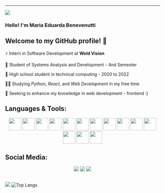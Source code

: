---
![](https://komarev.com/ghpvc/?username=eduardabenevenutti77&color=8BD133)

### Hello! I'm Maria Eduarda Benevenutti
## Welcome to my GitHub profile! 👋

 
⚡ Intern in Software Development at <strong>Weld Vision</strong>

🌱 Student of Systems Analysis and Development - 4nd Semester

🌱  High school student in technical computing - 2020 to 2022

👩‍💻  Studying <i>Python</i>, <i>React</i>, and <i>Web Development</i> in my free time

🔭  Seeking to enhance my knowledge in web development - frontend :)


## Languages & Tools:
<div align="center">
<img src="https://cdn.jsdelivr.net/gh/devicons/devicon/icons/cplusplus/cplusplus-line.svg" width="40" height="40"/>   <img src="https://cdn.jsdelivr.net/gh/devicons/devicon/icons/python/python-original.svg" width="40" height="40"/>
<img src="https://cdn.jsdelivr.net/gh/devicons/devicon/icons/mysql/mysql-original.svg" width="40" height="40"/>
<img src="https://cdn.jsdelivr.net/gh/devicons/devicon/icons/css3/css3-plain.svg" width="40" height="40"/>
<img src="https://cdn.jsdelivr.net/gh/devicons/devicon/icons/javascript/javascript-plain.svg" width="40" height="40" />
<img src="https://cdn.jsdelivr.net/gh/devicons/devicon@latest/icons/nodejs/nodejs-original.svg" width="40" height="40"/>
<img src="https://cdn.jsdelivr.net/gh/devicons/devicon/icons/html5/html5-original.svg" width="40" height="40" />
<img src="https://cdn.jsdelivr.net/gh/devicons/devicon/icons/java/java-original.svg" width="40" height="40" />
<img src="https://cdn.jsdelivr.net/gh/devicons/devicon/icons/c/c-original.svg" width="40" height="40"/> 
<img src="https://cdn.jsdelivr.net/gh/devicons/devicon/icons/github/github-original-wordmark.svg" width="40" height="40"/> <img src="https://cdn.jsdelivr.net/gh/devicons/devicon/icons/pycharm/pycharm-plain.svg" width="40" height="40"/>
<img src="https://cdn.jsdelivr.net/gh/devicons/devicon/icons/vscode/vscode-original.svg" width="40" height="40"/>
<img src="https://cdn.jsdelivr.net/gh/devicons/devicon/icons/figma/figma-original.svg"  width="40" height="40"/>
<img src="https://cdn.jsdelivr.net/gh/devicons/devicon/icons/bootstrap/bootstrap-original.svg" width="40" height="40"/>
</div>

## Social Media:

<div align="center">
<a href="https://instagram.com/eduarda_benevenutti?igshid=MzMyNGUyNmU2YQ==" target="_blank"><img src="https://img.shields.io/badge/-Instagram-%23E4405F?style=for-the-badge&logo=instagram&logoColor=white" target="_blank"></a>
<a href = "mailto:mariaeduardabeneevnutti77@mail.com"><img src="https://img.shields.io/badge/Gmail-D14836?style=for-the-badge&logo=gmail&logoColor=white" target="_blank"></a>
<a href="https://www.linkedin.com/in/maria-eduarda-benevenutti-8aa046238" target="_blank"><img src="https://img.shields.io/badge/-LinkedIn-%230077B5?style=for-the-badge&logo=linkedin&logoColor=white" target="_blank"></a>   
</div>

<br>

<!--//![Anurag's GitHub stats](https://github-readme-stats.vercel.app/api?username=eduardabenevenutti77&show_icons=true&theme=vue)-->
![](http://github-profile-summary-cards.vercel.app/api/cards/profile-details?username=eduardabenevenutti77&theme=vue)
![Top Langs](https://github-readme-stats.vercel.app/api/top-langs/?username=eduardabenevenutti77&layout=compact&theme=vue)
<!--[(username=eduardabenevenutti77&show_icons=true&theme=radical)](https://github.com/anuraghazra/github-readme-stats)-->
<!--[![Top Langs](https://github-readme-stats-git-masterrstaa-rickstaa.vercel.app/api/top-langs/?username=eduardabenevenutti77&show_icons=true&theme=light)](https://github.com/anuraghazra/github-readme-stats)-->
